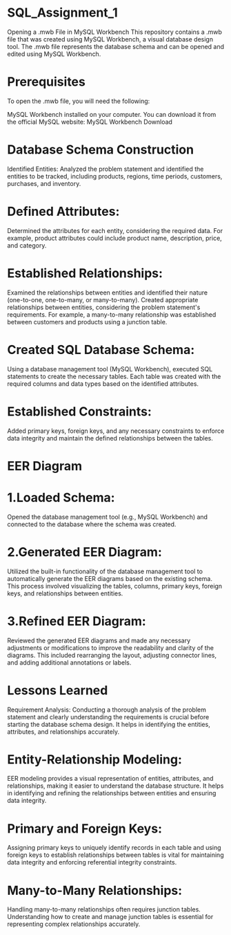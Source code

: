 # SQL_Assignment_1
Opening a .mwb File in MySQL Workbench
This repository contains a .mwb file that was created using MySQL Workbench, a visual database design tool. The .mwb file represents the database schema and can be opened and edited using MySQL Workbench.

# Prerequisites
To open the .mwb file, you will need the following:

MySQL Workbench installed on your computer. You can download it from the official MySQL website: MySQL Workbench Download

# Database Schema Construction
Identified Entities:
Analyzed the problem statement and identified the entities to be tracked, including products, regions, time periods, customers, purchases, and inventory.

# Defined Attributes:
Determined the attributes for each entity, considering the required data. For example, product attributes could include product name, description, price, and category.

# Established Relationships:
Examined the relationships between entities and identified their nature (one-to-one, one-to-many, or many-to-many). Created appropriate relationships between entities, considering the problem statement's requirements. For example, a many-to-many relationship was established between customers and products using a junction table.

# Created SQL Database Schema:
Using a database management tool (MySQL Workbench), executed SQL statements to create the necessary tables. Each table was created with the required columns and data types based on the identified attributes.

# Established Constraints:
Added primary keys, foreign keys, and any necessary constraints to enforce data integrity and maintain the defined relationships between the tables.

# EER Diagram

# 1.Loaded Schema:
Opened the database management tool (e.g., MySQL Workbench) and connected to the database where the schema was created.

# 2.Generated EER Diagram:
Utilized the built-in functionality of the database management tool to automatically generate the EER diagrams based on the existing schema. This process involved visualizing the tables, columns, primary keys, foreign keys, and relationships between entities.

# 3.Refined EER Diagram:
Reviewed the generated EER diagrams and made any necessary adjustments or modifications to improve the readability and clarity of the diagrams. This included rearranging the layout, adjusting connector lines, and adding additional annotations or labels.

# Lessons Learned
Requirement Analysis:
Conducting a thorough analysis of the problem statement and clearly understanding the requirements is crucial before starting the database schema design. It helps in identifying the entities, attributes, and relationships accurately.

# Entity-Relationship Modeling:
EER modeling provides a visual representation of entities, attributes, and relationships, making it easier to understand the database structure. It helps in identifying and refining the relationships between entities and ensuring data integrity.

# Primary and Foreign Keys:
Assigning primary keys to uniquely identify records in each table and using foreign keys to establish relationships between tables is vital for maintaining data integrity and enforcing referential integrity constraints.

# Many-to-Many Relationships:
Handling many-to-many relationships often requires junction tables. Understanding how to create and manage junction tables is essential for representing complex relationships accurately.
